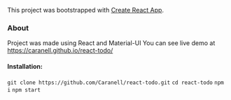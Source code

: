 This project was bootstrapped with [Create React App](https://github.com/facebook/create-react-app).

### About 
Project was made using React and Material-UI
You can see live demo at https://caranell.github.io/react-todo/

#### Installation:  

`git clone https://github.com/Caranell/react-todo.git`
`cd react-todo`
`npm i`
`npm start`